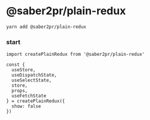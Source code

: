 # @saber2pr/plain-redux

```bash
yarn add @saber2pr/plain-redux
```

### start

```tsx
import createPlainRedux from '@saber2pr/plain-redux'

const {
  useStore,
  useDispatchState,
  useSelectState,
  store,
  props,
  useFetchState
} = createPlainRedux({
  show: false
})
```